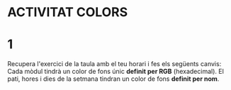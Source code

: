# ACTIVITAT COLORS

# 1 

Recupera l'exercici de la taula amb el teu horari i fes els següents canvis:
Cada mòdul tindrà un color de fons únic **definit per RGB** (hexadecimal).
El pati, hores i dies de la setmana tindran un color de fons **definit per nom**.
